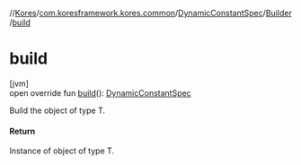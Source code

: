//[Kores](../../../../index.md)/[com.koresframework.kores.common](../../index.md)/[DynamicConstantSpec](../index.md)/[Builder](index.md)/[build](build.md)

# build

[jvm]\
open override fun [build](build.md)(): [DynamicConstantSpec](../index.md)

Build the object of type T.

#### Return

Instance of object of type T.
